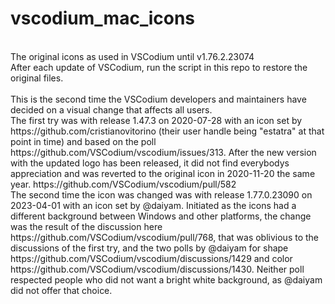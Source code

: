 # vscodium_mac_icons
<br>
The original icons as used in VSCodium until v1.76.2.23074
<br>
After each update of VSCodium, run the script in this repo to restore the original files.
<br>
<br>
This is the second time the VSCodium developers and maintainers have decided on a visual change that affects all users.
<br>
The first try was with release 1.47.3 on 2020-07-28 with an icon set by https://github.com/cristianovitorino (their user handle being "estatra" at that point in time) and based on the poll https://github.com/VSCodium/vscodium/issues/313.
After the new version with the updated logo has been released, it did not find everybodys appreciation and was reverted to the original icon in 2020-11-20 the same year. https://github.com/VSCodium/vscodium/pull/582
<br>
The second time the icon was changed was with release 1.77.0.23090 on 2023-04-01 with an icon set by @daiyam.
Initiated as the icons had a different background between Windows and other platforms, the change was the result of the discussion here https://github.com/VSCodium/vscodium/pull/768, that was oblivious to the discussions of the first try, and the two polls by @daiyam for shape https://github.com/VSCodium/vscodium/discussions/1429 and color https://github.com/VSCodium/vscodium/discussions/1430. Neither poll respected people who did not want a bright white background, as @daiyam did not offer that choice.
